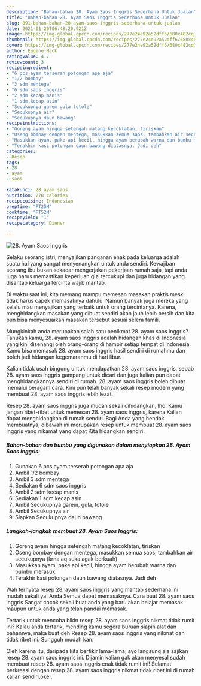 ```yaml
---
description: "Bahan-bahan 28. Ayam Saos Inggris Sederhana Untuk Jualan"
title: "Bahan-bahan 28. Ayam Saos Inggris Sederhana Untuk Jualan"
slug: 891-bahan-bahan-28-ayam-saos-inggris-sederhana-untuk-jualan
date: 2021-01-20T06:48:20.921Z
image: https://img-global.cpcdn.com/recipes/277e24e92a52dff6/680x482cq70/28-ayam-saos-inggris-foto-resep-utama.jpg
thumbnail: https://img-global.cpcdn.com/recipes/277e24e92a52dff6/680x482cq70/28-ayam-saos-inggris-foto-resep-utama.jpg
cover: https://img-global.cpcdn.com/recipes/277e24e92a52dff6/680x482cq70/28-ayam-saos-inggris-foto-resep-utama.jpg
author: Eugene Mack
ratingvalue: 4.7
reviewcount: 3
recipeingredient:
- "6 pcs ayam terserah potongan apa aja"
- "1/2 bombay"
- "3 sdm mentega"
- "6 sdm saos inggris"
- "2 sdm kecap manis"
- "1 sdm kecap asin"
- "Secukupnya garem gula totole"
- "Secukupnya air"
- "Secukupnya daun bawang"
recipeinstructions:
- "Goreng ayam hingga setengah matang kecoklatan, tiriskan"
- "Oseng bombay dengan mentega, masukkan semua saos, tambahkan air secukupnya (krna aq suka agak berkuah)"
- "Masukkan ayam, pake api kecil, hingga ayam berubah warna dan bumbu merasuk."
- "Terakhir kasi potongan daun bawang diatasnya. Jadi deh"
categories:
- Resep
tags:
- 28
- ayam
- saos

katakunci: 28 ayam saos 
nutrition: 278 calories
recipecuisine: Indonesian
preptime: "PT25M"
cooktime: "PT52M"
recipeyield: "1"
recipecategory: Dinner

---
```



![28. Ayam Saos Inggris](https://img-global.cpcdn.com/recipes/277e24e92a52dff6/680x482cq70/28-ayam-saos-inggris-foto-resep-utama.jpg)

Selaku seorang istri, menyajikan panganan enak pada keluarga adalah suatu hal yang sangat menyenangkan untuk anda sendiri. Kewajiban seorang ibu bukan sekadar mengerjakan pekerjaan rumah saja, tapi anda juga harus memastikan keperluan gizi tercukupi dan juga hidangan yang disantap keluarga tercinta wajib mantab.

Di waktu  saat ini, kita memang mampu memesan masakan praktis meski tidak harus capek memasaknya dahulu. Namun banyak juga mereka yang selalu mau menyajikan yang terbaik untuk orang tercintanya. Karena, menghidangkan masakan yang dibuat sendiri akan jauh lebih bersih dan kita pun bisa menyesuaikan masakan tersebut sesuai selera famili. 



Mungkinkah anda merupakan salah satu penikmat 28. ayam saos inggris?. Tahukah kamu, 28. ayam saos inggris adalah hidangan khas di Indonesia yang kini disenangi oleh orang-orang di hampir setiap tempat di Indonesia. Kamu bisa memasak 28. ayam saos inggris hasil sendiri di rumahmu dan boleh jadi hidangan kegemaranmu di hari libur.

Kalian tidak usah bingung untuk mendapatkan 28. ayam saos inggris, sebab 28. ayam saos inggris gampang untuk dicari dan juga kalian pun dapat menghidangkannya sendiri di rumah. 28. ayam saos inggris boleh dibuat memalui beragam cara. Kini pun telah banyak sekali resep modern yang membuat 28. ayam saos inggris lebih lezat.

Resep 28. ayam saos inggris juga mudah sekali dihidangkan, lho. Kamu jangan ribet-ribet untuk memesan 28. ayam saos inggris, karena Kalian dapat menghidangkan di rumah sendiri. Bagi Anda yang hendak membuatnya, dibawah ini merupakan resep untuk membuat 28. ayam saos inggris yang nikamat yang dapat Kita hidangkan sendiri.

<!--inarticleads1-->

##### Bahan-bahan dan bumbu yang digunakan dalam menyiapkan 28. Ayam Saos Inggris:

1. Gunakan 6 pcs ayam terserah potongan apa aja
1. Ambil 1/2 bombay
1. Ambil 3 sdm mentega
1. Sediakan 6 sdm saos inggris
1. Ambil 2 sdm kecap manis
1. Sediakan 1 sdm kecap asin
1. Ambil Secukupnya garem, gula, totole
1. Ambil Secukupnya air
1. Siapkan Secukupnya daun bawang




<!--inarticleads2-->

##### Langkah-langkah membuat 28. Ayam Saos Inggris:

1. Goreng ayam hingga setengah matang kecoklatan, tiriskan
1. Oseng bombay dengan mentega, masukkan semua saos, tambahkan air secukupnya (krna aq suka agak berkuah)
1. Masukkan ayam, pake api kecil, hingga ayam berubah warna dan bumbu merasuk.
1. Terakhir kasi potongan daun bawang diatasnya. Jadi deh




Wah ternyata resep 28. ayam saos inggris yang mantab sederhana ini mudah sekali ya! Anda Semua dapat memasaknya. Cara buat 28. ayam saos inggris Sangat cocok sekali buat anda yang baru akan belajar memasak maupun untuk anda yang telah pandai memasak.

Tertarik untuk mencoba bikin resep 28. ayam saos inggris nikmat tidak rumit ini? Kalau anda tertarik, mending kamu segera buruan siapin alat dan bahannya, maka buat deh Resep 28. ayam saos inggris yang nikmat dan tidak ribet ini. Sungguh mudah kan. 

Oleh karena itu, daripada kita berfikir lama-lama, ayo langsung aja sajikan resep 28. ayam saos inggris ini. Dijamin kalian gak akan menyesal sudah membuat resep 28. ayam saos inggris enak tidak rumit ini! Selamat berkreasi dengan resep 28. ayam saos inggris nikmat tidak ribet ini di rumah kalian sendiri,oke!.

